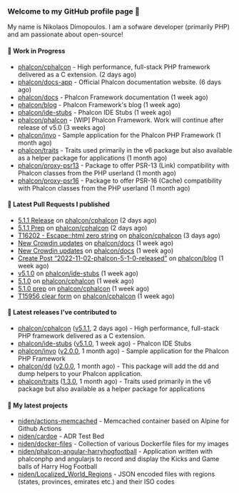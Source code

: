 ### Welcome to my GitHub profile page 👋

My name is Nikolaos Dimopoulos. I am a sofware developer (primarily PHP) and am passionate about open-source!

#### 👷 Work in Progress

- [phalcon/cphalcon](https://github.com/phalcon/cphalcon) - High performance, full-stack PHP framework delivered as a C extension. (2 days ago)
- [phalcon/docs-app](https://github.com/phalcon/docs-app) - Official Phalcon documentation website. (6 days ago)
- [phalcon/docs](https://github.com/phalcon/docs) - Phalcon Framework documentation (1 week ago)
- [phalcon/blog](https://github.com/phalcon/blog) - Phalcon Framework&#39;s blog (1 week ago)
- [phalcon/ide-stubs](https://github.com/phalcon/ide-stubs) - Phalcon IDE Stubs (1 week ago)
- [phalcon/phalcon](https://github.com/phalcon/phalcon) - [WIP] Phalcon Framework. Work will continue after release of v5.0 (3 weeks ago)
- [phalcon/invo](https://github.com/phalcon/invo) - Sample application for the Phalcon PHP Framework (1 month ago)
- [phalcon/traits](https://github.com/phalcon/traits) - Traits used primarily in the v6 package but also available as a helper package for applications (1 month ago)
- [phalcon/proxy-psr13](https://github.com/phalcon/proxy-psr13) - Package to offer PSR-13 (Link) compatibility with Phalcon classes from the PHP userland (1 month ago)
- [phalcon/proxy-psr16](https://github.com/phalcon/proxy-psr16) - Package to offer PSR-16 (Cache) compatibility with Phalcon classes from the PHP userland (1 month ago)

#### 🔨 Latest Pull Requests I published

- [5.1.1 Release](https://github.com/phalcon/cphalcon/pull/16206) on [phalcon/cphalcon](https://github.com/phalcon/cphalcon) (2 days ago)
- [5.1.1 Prep](https://github.com/phalcon/cphalcon/pull/16205) on [phalcon/cphalcon](https://github.com/phalcon/cphalcon) (2 days ago)
- [T16202 - Escape::html zero string](https://github.com/phalcon/cphalcon/pull/16204) on [phalcon/cphalcon](https://github.com/phalcon/cphalcon) (3 days ago)
- [New Crowdin updates](https://github.com/phalcon/docs/pull/3103) on [phalcon/docs](https://github.com/phalcon/docs) (1 week ago)
- [New Crowdin updates](https://github.com/phalcon/docs/pull/3101) on [phalcon/docs](https://github.com/phalcon/docs) (1 week ago)
- [Create Post “2022-11-02-phalcon-5-1-0-released”](https://github.com/phalcon/blog/pull/518) on [phalcon/blog](https://github.com/phalcon/blog) (1 week ago)
- [v5.1.0](https://github.com/phalcon/ide-stubs/pull/81) on [phalcon/ide-stubs](https://github.com/phalcon/ide-stubs) (1 week ago)
- [5.1.0](https://github.com/phalcon/cphalcon/pull/16193) on [phalcon/cphalcon](https://github.com/phalcon/cphalcon) (1 week ago)
- [5.1.0 prep](https://github.com/phalcon/cphalcon/pull/16192) on [phalcon/cphalcon](https://github.com/phalcon/cphalcon) (1 week ago)
- [T15956 clear form](https://github.com/phalcon/cphalcon/pull/16191) on [phalcon/cphalcon](https://github.com/phalcon/cphalcon) (1 week ago)

#### 🔭 Latest releases I've contributed to

- [phalcon/cphalcon](https://github.com/phalcon/cphalcon) ([v5.1.1](https://github.com/phalcon/cphalcon/releases/tag/v5.1.1), 2 days ago) - High performance, full-stack PHP framework delivered as a C extension.
- [phalcon/ide-stubs](https://github.com/phalcon/ide-stubs) ([v5.1.0](https://github.com/phalcon/ide-stubs/releases/tag/v5.1.0), 1 week ago) - Phalcon IDE Stubs
- [phalcon/invo](https://github.com/phalcon/invo) ([v2.0.0](https://github.com/phalcon/invo/releases/tag/v2.0.0), 1 month ago) - Sample application for the Phalcon PHP Framework
- [phalcon/dd](https://github.com/phalcon/dd) ([v2.0.0](https://github.com/phalcon/dd/releases/tag/v2.0.0), 1 month ago) - This package will add the dd and dump helpers to your Phalcon application.
- [phalcon/traits](https://github.com/phalcon/traits) ([1.3.0](https://github.com/phalcon/traits/releases/tag/1.3.0), 1 month ago) - Traits used primarily in the v6 package but also available as a helper package for applications

#### 🌱 My latest projects

- [niden/actions-memcached](https://github.com/niden/actions-memcached) - Memcached container based on Alpine for Github Actions
- [niden/cardoe](https://github.com/niden/cardoe) - ADR Test Bed
- [niden/docker-files](https://github.com/niden/docker-files) - Collection of various Dockerfile files for my images
- [niden/phalcon-angular-harryhogfootball](https://github.com/niden/phalcon-angular-harryhogfootball) - Application written with phalconphp and angularjs to record and display the Kicks and Game balls of Harry Hog Football
- [niden/Localized_World_Regions](https://github.com/niden/Localized_World_Regions) - JSON encoded files with regions (states, provinces, emirates etc.) and their ISO codes


